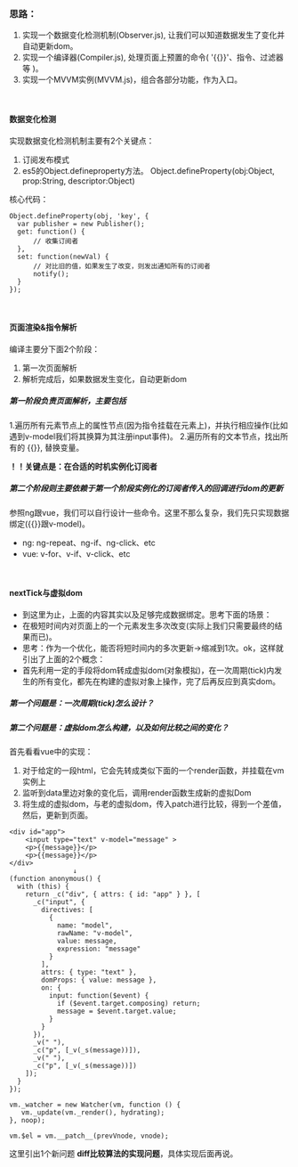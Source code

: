 ### 思路：

1. 实现一个数据变化检测机制(Observer.js), 让我们可以知道数据发生了变化并自动更新dom。
2. 实现一个编译器(Compiler.js), 处理页面上预置的命令( '{{}}'、指令、过滤器等 )。
3. 实现一个MVVM实例(MVVM.js)，组合各部分功能，作为入口。

<br/>

#### 数据变化检测
实现数据变化检测机制主要有2个关键点：
1. 订阅发布模式
2. es5的Object.defineproperty方法。
     Object.defineProperty(obj:Object, prop:String, descriptor:Object)

核心代码：
```
Object.defineProperty(obj, 'key', {
  var publisher = new Publisher();
  get: function() {
      // 收集订阅者
  },
  set: function(newVal) {
      // 对比旧的值，如果发生了改变，则发出通知所有的订阅者
      notify();
  }
});
```
<br/>

#### 页面渲染&指令解析

编译主要分下面2个阶段：
1. 第一次页面解析
2. 解析完成后，如果数据发生变化，自动更新dom

##### 第一阶段负责页面解析，主要包括
1.遍历所有元素节点上的属性节点(因为指令挂载在元素上)，并执行相应操作(比如遇到v-model我们将其换算为其注册input事件)。
2.遍历所有的文本节点，找出所有的 {{}}, 替换变量。

**！！关键点是：在合适的时机实例化订阅者**

##### 第二个阶段则主要依赖于第一个阶段实例化的订阅者传入的回调进行dom的更新

参照ng跟vue，我们可以自行设计一些命令。这里不那么复杂，我们先只实现数据绑定({{}}跟v-model)。
- ng: ng-repeat、ng-if、ng-click、etc
- vue: v-for、v-if、v-click、etc

<br/>

#### nextTick与虚拟dom

- 到这里为止，上面的内容其实以及足够完成数据绑定。思考下面的场景：
- 在极短时间内对页面上的一个元素发生多次改变(实际上我们只需要最终的结果而已)。
- 思考：作为一个优化，能否将短时间内的多次更新->缩减到1次。ok，这样就引出了上面的2个概念：
- 首先利用一定的手段将dom转成虚拟dom(对象模拟)，在一次周期(tick)内发生的所有变化，都先在构建的虚拟对象上操作，完了后再反应到真实dom。

##### 第一个问题是：一次周期(tick)怎么设计？

##### 第二个问题是：虚拟dom怎么构建，以及如何比较之间的变化？

首先看看vue中的实现：
1. 对于给定的一段html，它会先转成类似下面的一个render函数，并挂载在vm实例上
2. 监听到data里边对象的变化后，调用render函数生成新的虚拟Dom
3. 将生成的虚拟dom，与老的虚拟dom，传入patch进行比较，得到一个差值，然后，更新到页面。

```
<div id="app">
    <input type="text" v-model="message" >
    <p>{{message}}</p>
    <p>{{message}}</p>
</div>
                ↓
(function anonymous() {
  with (this) {
    return _c("div", { attrs: { id: "app" } }, [
      _c("input", {
        directives: [
          {
            name: "model",
            rawName: "v-model",
            value: message,
            expression: "message"
          }
        ],
        attrs: { type: "text" },
        domProps: { value: message },
        on: {
          input: function($event) {
            if ($event.target.composing) return;
            message = $event.target.value;
          }
        }
      }),
      _v(" "),
      _c("p", [_v(_s(message))]),
      _v(" "),
      _c("p", [_v(_s(message))])
    ]);
  }
});

vm._watcher = new Watcher(vm, function () {
   vm._update(vm._render(), hydrating);
}, noop);

vm.$el = vm.__patch__(prevVnode, vnode);
```

这里引出1个新问题 **diff比较算法的实现问题**，具体实现后面再说。
